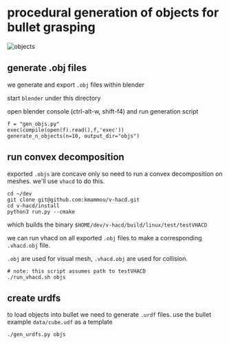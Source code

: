 # procedural generation of objects for bullet grasping

![objects](objects.png)

## generate .obj files

we generate and export `.obj` files within blender

start `blender` under this directory

open blender console (ctrl-alt-w, shift-f4) and run generation script

```
f = "gen_objs.py"
exec(compile(open(f).read(),f,'exec'))
generate_n_objects(n=10, output_dir="objs")
```

##  run convex decomposition

exported `.objs` are concave only so need to run a convex decomposition on
meshes. we'll use `vhacd` to do this.

```
cd ~/dev
git clone git@github.com:kmammou/v-hacd.git
cd v-hacd/install
python3 run.py --cmake
```

which builds the binary `$HOME/dev/v-hacd/build/linux/test/testVHACD`

we can run vhacd on all exported `.obj` files to make a corresponding `.vhacd.obj` file.

`.obj` are used for visual mesh, `.vhacd.obj` are used for collision.

```
# note: this script assumes path to testVHACD
./run_vhacd.sh objs
```

## create urdfs

to load objects into bullet we need to generate `.urdf` files.
use the bullet example `data/cube.udf` as a template

```
./gen_urdfs.py objs
```
